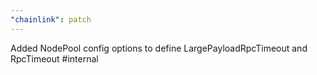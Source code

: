 ```yaml
---
"chainlink": patch
---
```


Added NodePool config options to define LargePayloadRpcTimeout and RpcTimeout #internal
